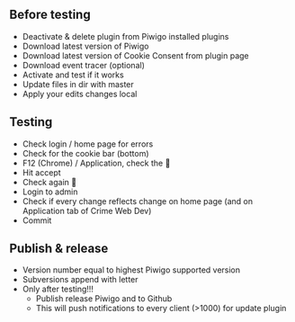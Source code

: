 ## Before testing

- Deactivate & delete plugin from Piwigo installed plugins 
- Download latest version of Piwigo
- Download latest version of Cookie Consent from plugin page
- Download event tracer (optional)
- Activate and test if it works
- Update files in dir with master
- Apply your edits changes local

## Testing

- Check login / home page for errors
- Check for the cookie bar (bottom)
- F12 (Chrome) / Application, check the 🍪
- Hit accept
- Check again 🍪
- Login to admin
- Check if every change reflects change on home page (and on Application tab of Crime Web Dev)
- Commit


## Publish & release

- Version number equal to highest Piwigo supported version
- Subversions append with letter
- Only after testing!!!
  - Publish release Piwigo and to Github
  - This will push notifications to every client (>1000) for update plugin
